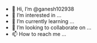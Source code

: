 - 👋 Hi, I’m @ganesh102938
- 👀 I’m interested in ...
- 🌱 I’m currently learning ...
- 💞️ I’m looking to collaborate on ...
- 📫 How to reach me ...

<!---
ganesh102938/ganesh102938 is a ✨ special ✨ repository because its `README.md` (this file) appears on your GitHub profile.
You can click the Preview link to take a look at your changes.

--->
